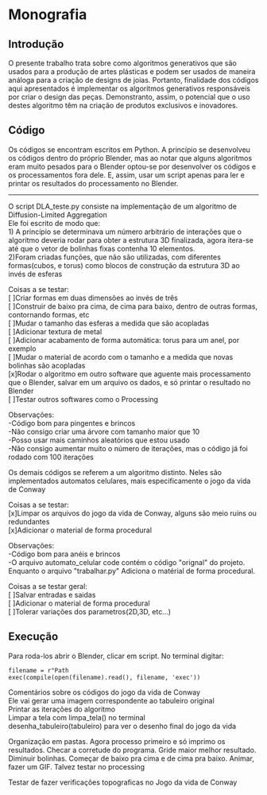 # Monografia

## Introdução
O presente trabalho trata sobre como algoritmos generativos que são usados para a produção de artes plásticas e podem ser usados de maneira análoga para a criação de designs de joias. Portanto,  finalidade dos códigos aqui apresentados é implementar os algoritmos generativos responsáveis por criar o design das peças. Demonstranto, assim, o potencial que o uso destes algoritmo têm na criação de produtos exclusivos e inovadores.<br>

## Código
Os códigos se encontram escritos em Python. A princípio se desenvolveu os códigos dentro do próprio Blender, mas ao notar que alguns algoritmos eram muito pesados para o Blender optou-se por desenvolver os códigos e os processamentos fora dele. E, assim, usar um script apenas para ler e printar os resultados do processamento no Blender.<br>

--------------------
O script DLA_teste.py consiste na implementação de um algoritmo de Diffusion-Limited Aggregation<br>
Ele foi escrito de modo que:<br>
	1) A princípio se determinava um número arbitrário de interações que o algoritmo deveria rodar para obter a estrutura 3D finalizada,
	agora itera-se até que o vetor de bolinhas fixas contenha 10 elementos.<br>
	2)Foram criadas funções, que não são utilizadas, com diferentes formas(cubos, e torus) como blocos de construção da estrutura 3D ao invés de esferas <br>

Coisas a se testar:<br>
	[ ]Criar formas em duas dimensões ao invés de três<br>
	[ ]Construir de baixo pra cima, de cima para baixo, dentro de outras formas, contornando formas, etc<br>
	[ ]Mudar o tamanho das esferas a medida que são acopladas<br>
	[ ]Adicionar textura de metal<br>
	[ ]Adicionar acabamento de forma automática: torus para um anel, por exemplo<br>
	[ ]Mudar o material de acordo com o tamanho e a medida que novas bolinhas são acopladas<br>
	[x]Rodar o algoritmo em outro software que aguente mais processamento que o Blender, salvar em um arquivo os dados, e só printar o resultado no Blender<br>
	[ ]Testar outros softwares como o Processing <br>

Observações:<br>
	-Código bom para pingentes e brincos<br>
	-Não consigo criar uma árvore com tamanho maior que 10<br>
	-Posso usar mais caminhos aleatórios que estou usado<br>
	-Não consigo aumentar muito o número de iterações, mas o código já foi rodado com 100 iterações<br>

Os demais códigos se referem a um algoritmo distinto. Neles são implementados automatos celulares, mais especificamente o jogo da vida de Conway<br>

Coisas a se testar:<br>
	[x]Limpar os arquivos do jogo da vida de Conway, alguns são meio ruins ou redundantes<br>
	[x]Adicionar o material de forma procedural<br>

Observações:<br>
	-Código bom para anéis e brincos<br>
	-O arquivo automato_celular code contém o código "orignal" do projeto. Enquanto o arquivo "trabalhar.py" Adiciona o matérial de forma procedural.<br>


Coisas a se testar geral:<br>
	[ ]Salvar entradas e saidas<br>
	[ ]Adicionar o material de forma procedural<br>
	[ ]Tolerar variações dos parametros(2D,3D, etc...)<br>

<h2>Execução</h2>

Para roda-los abrir o Blender, clicar em script. No terminal digitar:<br>

```
filename = r"Path
exec(compile(open(filename).read(), filename, 'exec'))
```

Comentários sobre os códigos do jogo da vida de Conway <br>
Ele vai gerar uma imagem correspondente ao tabuleiro original<br>
Printar as iterações do algoritmo<br>
Limpar a tela com limpa_tela() no terminal<br>
desenha_tabuleiro(tabuleiro) para ver o desenho final do jogo da vida<br> 


Organização em pastas. Agora processo primeiro e só imprimo os resultados. Checar a corretude do programa. Gride maior melhor resultado. Diminuir bolinhas. Começar de baixo pra cima e de cima pra baixo. Animar, fazer um GIF. Talvez testar no processing

Testar de fazer verificações topograficas no Jogo da vida de Conway

